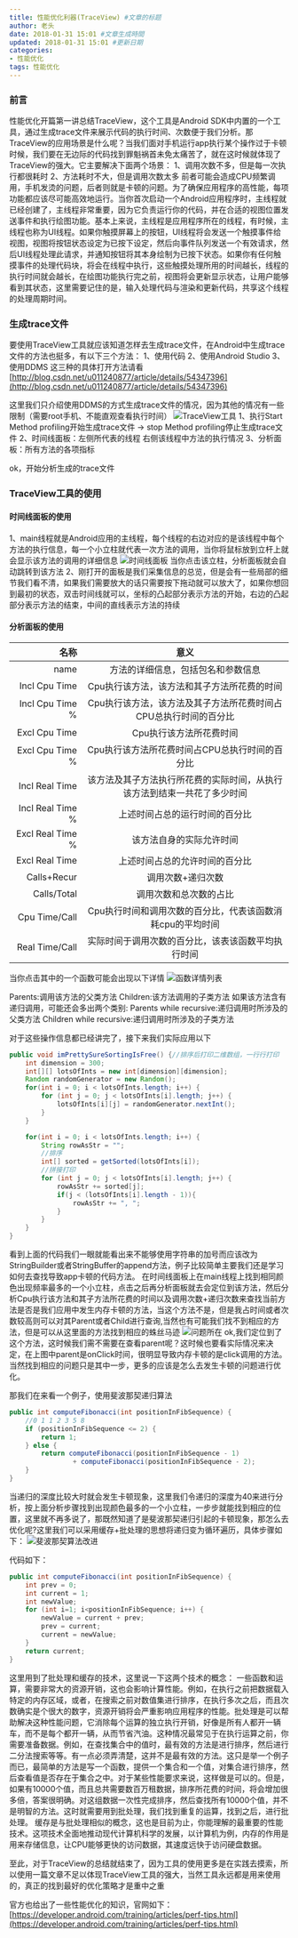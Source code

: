 ```yaml
---
title: 性能优化利器(TraceView) #文章的标题
author: 老头
date: 2018-01-31 15:01 #文章生成時間
updated: 2018-01-31 15:01 #更新日期
categories:
- 性能优化
tags: 性能优化
---
```

### 前言
性能优化开篇第一讲总结TraceView，这个工具是Android SDK中内置的一个工具，通过生成trace文件来展示代码的执行时间、次数便于我们分析。那TraceView的应用场景是什么呢？当我们面对手机运行app执行某个操作过于卡顿时候，我们要在无边际的代码找到罪魁祸首未免太痛苦了，就在这时候就体现了TraceView的强大。它主要解决下面两个场景：
1、调用次数不多，但是每一次执行都很耗时
2、方法耗时不大，但是调用次数太多
前者可能会造成CPU频繁调用，手机发烫的问题，后者则就是卡顿的问题。为了确保应用程序的高性能，每项功能都应该尽可能高效地运行。当你首次启动一个Android应用程序时，主线程就已经创建了，主线程非常重要，因为它负责运行你的代码，并在合适的视图位置发送事件和执行绘图功能。基本上来说，主线程是应用程序所在的线程，有时候，主线程也称为UI线程。如果你触摸屏幕上的按钮，UI线程将会发送一个触摸事件给视图，视图将按钮状态设定为已按下设定，然后向事件队列发送一个有效请求，然后UI线程处理此请求，并通知按钮将其本身绘制为已按下状态。如果你有任何触摸事件的处理代码块，将会在线程中执行，这些触摸处理所用的时间越长，线程的执行时间就会越长，在绘图功能执行完之前，视图将会更新显示状态，让用户能够看到其状态，这里需要记住的是，输入处理代码与渲染和更新代码，共享这个线程的处理周期时间。

### 生成trace文件
要使用TraceView工具就应该知道怎样去生成trace文件，在Android中生成trace文件的方法也挺多，有以下三个方法：
1、使用代码
2、使用Android Studio
3、使用DDMS
这三种的具体打开方法请看
[http://blog.csdn.net/u011240877/article/details/54347396](http://blog.csdn.net/u011240877/article/details/54347396)

这里我们只介绍使用DDMS的方式生成trace文件的情况，因为其他的情况有一些限制（需要root手机、不能直观查看执行时间）
![TraceView工具](http://p1chajscf.bkt.clouddn.com/20180201_traceview.png)
1、执行Start Method profiling开始生成trace文件 -> stop Method profiling停止生成trace文件
2、时间线面板：左侧所代表的线程  右侧该线程中方法的执行情况
3、分析面板：所有方法的各项指标

ok，开始分析生成的trace文件

### TraceView工具的使用
#### 时间线面板的使用
1、main线程就是Android应用的主线程，每个线程的右边对应的是该线程中每个方法的执行信息，每一个小立柱就代表一次方法的调用，当你将鼠标放到立杆上就会显示该方法的调用的详细信息
![时间线面板](http://p1chajscf.bkt.clouddn.com/20180201_traceview1.png)
当你点击该立柱，分析面板就会自动跳转到该方法
2、刚打开的面板是我们采集信息的总览，但是会有一些局部的细节我们看不清，如果我们需要放大的话只需要按下拖动就可以放大了，如果你想回到最初的状态，双击时间线就可以，坐标的凸起部分表示方法的开始，右边的凸起部分表示方法的结束，中间的直线表示方法的持续

#### 分析面板的使用
|    名称 | 意义  |
| --------:| :--: |
| name |  方法的详细信息，包括包名和参数信息   |
|    Incl Cpu Time |  Cpu执行该方法，该方法和其子方法所花费的时间  |
|    Incl Cpu Time % | Cpu执行该方法，该方法及其子方法所花费时间占CPU总执行时间的百分比  |
|    Excl Cpu Time | Cpu执行该方法所花费时间  |
|    Excl Cpu Time % | Cpu执行该方法所花费时间占CPU总执行时间的百分比  |
|    Incl Real Time | 该方法及其子方法执行所花费的实际时间，从执行该方法到结束一共花了多少时间  |
|    Incl Real Time % | 上述时间占总的运行时间的百分比  |
|    Excl Real Time % | 该方法自身的实际允许时间  |
|    Excl Real Time | 上述时间占总的允许时间的百分比  |
|    Calls+Recur    | 调用次数+递归次数  |
|    Calls/Total    | 调用次数和总次数的占比  |
|   Cpu Time/Call   | Cpu执行时间和调用次数的百分比，代表该函数消耗cpu的平均时间  |
|   Real Time/Call  | 实际时间于调用次数的百分比，该表该函数平均执行时间  |
当你点击其中的一个函数可能会出现以下详情
![函数详情列表](http://p1chajscf.bkt.clouddn.com/20180201_traceview2.png)

Parents:调用该方法的父类方法
Children:该方法调用的子类方法
如果该方法含有递归调用，可能还会多出两个类别:
Parents while recursive:递归调用时所涉及的父类方法
Children while recursive:递归调用时所涉及的子类方法

对于这些操作信息都已经讲完了，接下来我们实际应用以下
```java
public void imPrettySureSortingIsFree() {//排序后打印二维数组，一行行打印
    int dimension = 300;
    int[][] lotsOfInts = new int[dimension][dimension];
    Random randomGenerator = new Random();
    for(int i = 0; i < lotsOfInts.length; i++) {
        for (int j = 0; j < lotsOfInts[i].length; j++) {
            lotsOfInts[i][j] = randomGenerator.nextInt();
        }
    }

    for(int i = 0; i < lotsOfInts.length; i++) {
        String rowAsStr = "";
        //排序
        int[] sorted = getSorted(lotsOfInts[i]);
        //拼接打印
        for (int j = 0; j < lotsOfInts[i].length; j++) {
            rowAsStr += sorted[j];
            if(j < (lotsOfInts[i].length - 1)){
                rowAsStr += ", ";
            }
        }
    }
}
```
看到上面的代码我们一眼就能看出来不能够使用字符串的加号而应该改为StringBuilder或者StringBuffer的append方法，例子比较简单主要我们还是学习如何去查找导致app卡顿的代码方法。
在时间线面板上在main线程上找到相同颜色出现频率最多的一个小立柱，点击之后再分析面板就去会定位到该方法，然后分析Cpu执行该方法和其子方法所花费的时间以及调用次数+递归次数来查找当前方法是否是我们应用中发生内存卡顿的方法，当这个方法不是，但是我占时间或者次数较高则可以对其Parent或者Child进行查询,当然也有可能我们找不到相应的方法，但是可以从这里面的方法找到相应的蛛丝马迹
![问题所在](http://p1chajscf.bkt.clouddn.com/20180201_traceview3.png)
ok,我们定位到了这个方法，这时候我们需不需要在查看parent呢？这时候也要看实际情况来决定，在上图中parent是onClick时间，很明显导致内存卡顿的是click调用的方法。
当然找到相应的问题只是其中一步，更多的应该是怎么去发生卡顿的问题进行优化。

那我们在来看一个例子，使用斐波那契递归算法
```java
public int computeFibonacci(int positionInFibSequence) {
    //0 1 1 2 3 5 8
    if (positionInFibSequence <= 2) {
        return 1;
    } else {
        return computeFibonacci(positionInFibSequence - 1)
                + computeFibonacci(positionInFibSequence - 2);
    }
}
```
当递归的深度比较大时就会发生卡顿现象，这里我们令递归的深度为40来进行分析，按上面分析步骤找到出现颜色最多的一个小立柱，一步步就能找到相应的位置，这里就不再多说了，那既然知道了是斐波那契递归引起的卡顿现象，那怎么去优化呢?这里我们可以采用缓存+批处理的思想将递归变为循环遍历，具体步骤如下：
![斐波那契算法改进](http://p1chajscf.bkt.clouddn.com/20180201_traceview4.png)

代码如下：
```java
public int computeFibonacci(int positionInFibSequence) {
    int prev = 0;
    int current = 1;
    int newValue;
    for (int i=1; i<positionInFibSequence; i++) {
        newValue = current + prev;
        prev = current;
        current = newValue;
    }
    return current;
}
```
这里用到了批处理和缓存的技术，这里说一下这两个技术的概念：
一些函数和运算，需要非常大的资源开销，这也会影响计算性能。例如，在执行之前把数据载入特定的内存区域，或者，在搜索之前对数值集进行排序，在执行多次之后，而且次数确实是个很大的数字，资源开销将会严重影响应用程序的性能。批处理是可以帮助解决这种性能问题，它消除每个运算的独立执行开销，好像是所有人都开一辆车，而不是每个都开一辆，从而节省汽油。这种情况最常见于在执行运算之前，你需要准备数据。例如，在查找集合中的值时，最有效的方法是进行排序，然后进行二分法搜索等等。有一点必须弄清楚，这并不是最有效的方法。这只是举一个例子而已，最简单的方法是写一个函数，提供一个集合和一个值，对集合进行排序，然后查看值是否存在于集合之中。对于某些性能要求来说，这样做是可以的。但是，如果有10000个值，而且总共需要数百万租数据，排序所花费的时间，将会增加很多倍，答案很明确。对这组数据一次性完成排序，然后查找所有10000个值，并不是明智的方法。这时就需要用到批处理，我们找到重复的运算，找到之后，进行批处理。
缓存是与批处理相似的概念，这也是目前为止，你能理解的最重要的性能技术。这项技术全面地推动现代计算机科学的发展，以计算机为例，内存的作用是用来存储信息，让CPU能够更快的访问数据，其速度远快于访问硬盘数据。

至此，对于TraceView的总结就结束了，因为工具的使用更多是在实践去摸索，所以使用一篇文章不足以体现TraceView工具的强大，当然工具永远都是用来使用的，真正的找到最好的优化策略才是重中之重

官方也给出了一些性能优化的知识，官网如下：
[https://developer.android.com/training/articles/perf-tips.html](https://developer.android.com/training/articles/perf-tips.html)
